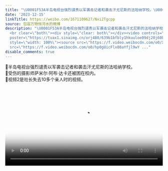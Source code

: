 ```yaml
---
title: "\U0001F53A半岛电视台强烈谴责以军袭击记者和袭击汗尤尼斯的法哈纳学校。\U0001F53A受伤的摄影师萨米尔·阿布·达卡还被困在校内。\U0001F53A视频2是社长失去10多个亲人时的视频。"
date: '2023-12-15'
linkTitle: https://weibo.com/1671109627/Nxi2Tgcpp
source: 包容万物恒河水的微博
description: "\U0001F53A半岛电视台强烈谴责以军袭击记者和袭击汗尤尼斯的法哈纳学校。<br>\U0001F53A受伤的摄影师萨米尔·阿布·达卡还被困在校内。<br>\U0001F53A视频2是社长失去10多个亲人时的视频。
  <br clear=\"both\"><div style=\"clear: both\"></div><video controls=\"controls\"
  poster=\"https://tvax1.sinaimg.cn/orj480/639b1bfbly1hkuuloe09dj20j60b43yz.jpg\"
  style=\"width: 100%\"><source src=\"https://f.video.weibocdn.com/o0/Xy8JkkPelx08aYfj4je801041200eaWK0E010.mp4?label=mp4_hd&amp;template=690x400.25.0&amp;ori=0&amp;ps=1CwnkDw1GXwCQx&amp;Expires=1702675578&amp;ssig=io5vwegdnc&amp;KID=unistore,video\"><source
  src=\"https://f.video.weibocdn.com/o0/hp0gUicFlx08aYfjl9wY ..."
disable_comments: true
---
```

🔺半岛电视台强烈谴责以军袭击记者和袭击汗尤尼斯的法哈纳学校。<br>🔺受伤的摄影师萨米尔·阿布·达卡还被困在校内。<br>🔺视频2是社长失去10多个亲人时的视频。 <br clear="both"><div style="clear: both"></div><video controls="controls" poster="https://tvax1.sinaimg.cn/orj480/639b1bfbly1hkuuloe09dj20j60b43yz.jpg" style="width: 100%"><source src="https://f.video.weibocdn.com/o0/Xy8JkkPelx08aYfj4je801041200eaWK0E010.mp4?label=mp4_hd&amp;template=690x400.25.0&amp;ori=0&amp;ps=1CwnkDw1GXwCQx&amp;Expires=1702675578&amp;ssig=io5vwegdnc&amp;KID=unistore,video"><source src="https://f.video.weibocdn.com/o0/hp0gUicFlx08aYfjl9wY ...